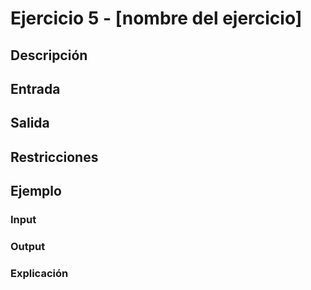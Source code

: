 # Ejercicio 5 - [nombre del ejercicio]

## Descripción

## Entrada


## Salida


## Restricciones


## Ejemplo

### Input


### Output


### Explicación
